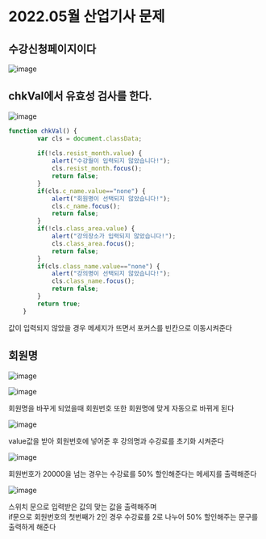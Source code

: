 # 2022.05월 산업기사 문제

## 수강신청페이지이다

![image](https://user-images.githubusercontent.com/97486300/207482536-5abd6805-64e7-4029-a0f9-73c4e3595af3.png)

## chkVal에서 유효성 검사를 한다.

![image](https://user-images.githubusercontent.com/97486300/207482879-fe49a8f7-1475-4602-94aa-f93f04471913.png)

```javaScript
function chkVal() {
		var cls = document.classData;
		
		if(!cls.resist_month.value) {
			alert("수강월이 입력되지 않았습니다!");
			cls.resist_month.focus();
			return false;
		}
		if(cls.c_name.value=="none") {
			alert("회원명이 선택되지 않았습니다!");
			cls.c_name.focus();
			return false;
		}
		if(!cls.class_area.value) {
			alert("강의장소가 입력되지 않았습니다!");
			cls.class_area.focus();
			return false;
		}
		if(cls.class_name.value=="none") {
			alert("강의명이 선택되지 않았습니다!");
			cls.class_name.focus();
			return false;
		}
		return true;
	}
```

값이 입력되지 않았을 경우 메세지가 뜨면서 포커스를 빈칸으로 이동시켜준다

## 회원명

![image](https://user-images.githubusercontent.com/97486300/207483360-0e7fb7f0-e8d1-4844-ba37-f119d4d3fe01.png)

![image](https://user-images.githubusercontent.com/97486300/207483415-3003307f-db2a-4d0f-a566-83565a3bf9c7.png)

회원명을 바꾸게 되었을때 회원번호 또한 회원명에 맞게 자동으로 바뀌게 된다

![image](https://user-images.githubusercontent.com/97486300/207483895-c6e46b08-72a9-428a-b004-25368b3d2ac1.png)

value값을 받아 회원번호에 넣어준 후 강의명과 수강료를 초기화 시켜준다

![image](https://user-images.githubusercontent.com/97486300/207486765-101cde0d-8002-4218-b25f-90939c1cefc3.png)

회원번호가 20000을 넘는 경우는 수강료를 50% 할인해준다는 메세지를 출력해준다

![image](https://user-images.githubusercontent.com/97486300/207490657-f31d1532-112f-49f5-93ff-dcc92ef46da8.png)

스위치 문으로 입력받은 값의 맞는 값을 출력해주며 <br>
if문으로 회원번호의 첫번째가 2인 경우 수강료를 2로 나누어 50% 할인해주는 문구를 출력하게 해준다

